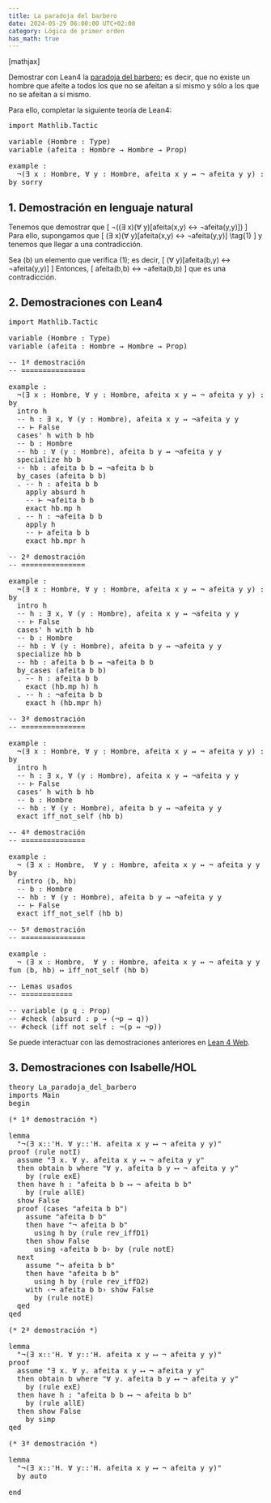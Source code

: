 ```yaml
---
title: La paradoja del barbero
date: 2024-05-29 06:00:00 UTC+02:00
category: Lógica de primer orden
has_math: true
---
```


[mathjax]

Demostrar con Lean4 la [paradoja del barbero](https://bit.ly/3eWyvVw); es decir, que no existe un hombre que afeite a todos los que no se afeitan a sí mismo y sólo a los que no se afeitan a sí mismo.

Para ello, completar la siguiente teoría de Lean4:

<pre lang="lean">
import Mathlib.Tactic

variable (Hombre : Type)
variable (afeita : Hombre → Hombre → Prop)

example :
  ¬(∃ x : Hombre, ∀ y : Hombre, afeita x y ↔ ¬ afeita y y) :=
by sorry
</pre>
<!--more-->

<h2>1. Demostración en lenguaje natural</h2>

Tenemos que demostrar que
\[ ¬((∃ x)(∀ y)[afeita(x,y) ↔ ¬afeita(y,y)]) \]
Para ello, supongamos que
\[ (∃ x)(∀ y)[afeita(x,y) ↔ ¬afeita(y,y)] \tag{1} \]
y tenemos que llegar a una contradicción.

Sea \(b\) un elemento que verifica (1); es decir,
\[ (∀ y)[afeita(b,y) ↔ ¬afeita(y,y)] \]
Entonces,
\[ afeita(b,b) ↔ ¬afeita(b,b) \]
que es una contradicción.

<h2>2. Demostraciones con Lean4</h2>

<pre lang="lean">
import Mathlib.Tactic

variable (Hombre : Type)
variable (afeita : Hombre → Hombre → Prop)

-- 1ª demostración
-- ===============

example :
  ¬(∃ x : Hombre, ∀ y : Hombre, afeita x y ↔ ¬ afeita y y) :=
by
  intro h
  -- h : ∃ x, ∀ (y : Hombre), afeita x y ↔ ¬afeita y y
  -- ⊢ False
  cases' h with b hb
  -- b : Hombre
  -- hb : ∀ (y : Hombre), afeita b y ↔ ¬afeita y y
  specialize hb b
  -- hb : afeita b b ↔ ¬afeita b b
  by_cases (afeita b b)
  . -- h : afeita b b
    apply absurd h
    -- ⊢ ¬afeita b b
    exact hb.mp h
  . -- h : ¬afeita b b
    apply h
    -- ⊢ afeita b b
    exact hb.mpr h

-- 2ª demostración
-- ===============

example :
  ¬(∃ x : Hombre, ∀ y : Hombre, afeita x y ↔ ¬ afeita y y) :=
by
  intro h
  -- h : ∃ x, ∀ (y : Hombre), afeita x y ↔ ¬afeita y y
  -- ⊢ False
  cases' h with b hb
  -- b : Hombre
  -- hb : ∀ (y : Hombre), afeita b y ↔ ¬afeita y y
  specialize hb b
  -- hb : afeita b b ↔ ¬afeita b b
  by_cases (afeita b b)
  . -- h : afeita b b
    exact (hb.mp h) h
  . -- h : ¬afeita b b
    exact h (hb.mpr h)

-- 3ª demostración
-- ===============

example :
  ¬(∃ x : Hombre, ∀ y : Hombre, afeita x y ↔ ¬ afeita y y) :=
by
  intro h
  -- h : ∃ x, ∀ (y : Hombre), afeita x y ↔ ¬afeita y y
  -- ⊢ False
  cases' h with b hb
  -- b : Hombre
  -- hb : ∀ (y : Hombre), afeita b y ↔ ¬afeita y y
  exact iff_not_self (hb b)

-- 4ª demostración
-- ===============

example :
  ¬ (∃ x : Hombre,  ∀ y : Hombre, afeita x y ↔ ¬ afeita y y ) :=
by
  rintro ⟨b, hb⟩
  -- b : Hombre
  -- hb : ∀ (y : Hombre), afeita b y ↔ ¬afeita y y
  -- ⊢ False
  exact iff_not_self (hb b)

-- 5ª demostración
-- ===============

example :
  ¬ (∃ x : Hombre,  ∀ y : Hombre, afeita x y ↔ ¬ afeita y y ) :=
fun ⟨b, hb⟩ ↦ iff_not_self (hb b)

-- Lemas usados
-- ============

-- variable (p q : Prop)
-- #check (absurd : p → (¬p → q))
-- #check (iff_not_self : ¬(p ↔ ¬p))
</pre>

Se puede interactuar con las demostraciones anteriores en [Lean 4 Web](https://live.lean-lang.org/#url=https://raw.githubusercontent.com/jaalonso/Calculemus2/main/src/La_paradoja_del_barbero.lean).

<h2>3. Demostraciones con Isabelle/HOL</h2>

<pre lang="isar">
theory La_paradoja_del_barbero
imports Main
begin

(* 1ª demostración *)

lemma
  "¬(∃ x::'H. ∀ y::'H. afeita x y ⟷ ¬ afeita y y)"
proof (rule notI)
  assume "∃ x. ∀ y. afeita x y ⟷ ¬ afeita y y"
  then obtain b where "∀ y. afeita b y ⟷ ¬ afeita y y"
    by (rule exE)
  then have h : "afeita b b ⟷ ¬ afeita b b"
    by (rule allE)
  show False
  proof (cases "afeita b b")
    assume "afeita b b"
    then have "¬ afeita b b"
      using h by (rule rev_iffD1)
    then show False
      using ‹afeita b b› by (rule notE)
  next
    assume "¬ afeita b b"
    then have "afeita b b"
      using h by (rule rev_iffD2)
    with ‹¬ afeita b b› show False
      by (rule notE)
  qed
qed

(* 2ª demostración *)

lemma
  "¬(∃ x::'H. ∀ y::'H. afeita x y ⟷ ¬ afeita y y)"
proof
  assume "∃ x. ∀ y. afeita x y ⟷ ¬ afeita y y"
  then obtain b where "∀ y. afeita b y ⟷ ¬ afeita y y"
    by (rule exE)
  then have h : "afeita b b ⟷ ¬ afeita b b"
    by (rule allE)
  then show False
    by simp
qed

(* 3ª demostración *)

lemma
  "¬(∃ x::'H. ∀ y::'H. afeita x y ⟷ ¬ afeita y y)"
  by auto

end
</pre>
